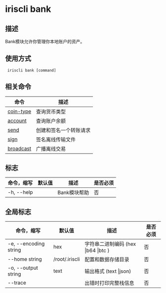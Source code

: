 # iriscli bank

## 描述

Bank模块允许你管理你本地账户的资产。 

## 使用方式

```
 iriscli bank [command]
```

 

## 相关命令

| 命令      | 描述                   |
| --------- | ---------------------- |
| [coin-type](coin-type.md) | 查询货币类型           |
| [account](account.md)   | 查询账户余额           |
|  [send](send.md)      | 创建和签名一个转账请求 |
| [sign](sign.md)       | 签名离线传输文件       |
|  [broadcast](broadcast.md)       | 广播离线交易       |

## 标志

| 命令，缩写 | 默认值 | 描述         | 是否必须 |
| ---------- | ------ | ------------ | -------- |
| -h, --help |        | Bank模块帮助 | 否       |

## 全局标志

| 命令，缩写            | 默认值         | 描述                                | 是否必须 |
| --------------------- | -------------- | ----------------------------------- | -------- |
| -e, --encoding string | hex            | 字符串二进制编码 (hex \|b64 \|btc ) | 否       |
| --home string         | /root/.iriscli | 配置和数据存储目录                  | 否       |
| -o, --output string   | text           | 输出格式 (text \|json)              | 否       |
| --trace               |                | 出错时打印完整栈信息                | 否       |
